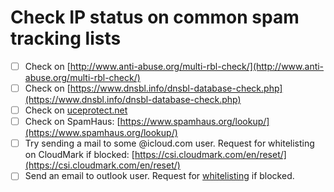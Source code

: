 # Check IP status on common spam tracking lists

- [ ]  Check on [http://www.anti-abuse.org/multi-rbl-check/](http://www.anti-abuse.org/multi-rbl-check/)
- [ ]  Check on [https://www.dnsbl.info/dnsbl-database-check.php](https://www.dnsbl.info/dnsbl-database-check.php)
- [ ]  Check on [uceprotect.net](http://www.uceprotect.net/)
- [ ]  Check on SpamHaus: [https://www.spamhaus.org/lookup/](https://www.spamhaus.org/lookup/)
- [ ]  Try sending a mail to some @icloud.com user. Request for whitelisting on CloudMark if blocked: [https://csi.cloudmark.com/en/reset/](https://csi.cloudmark.com/en/reset/)
- [ ]  Send an email to outlook user. Request for [whitelisting](https://support.microsoft.com/en-us/supportrequestform/8ad563e3-288e-2a61-8122-3ba03d6b8d75) if blocked.
